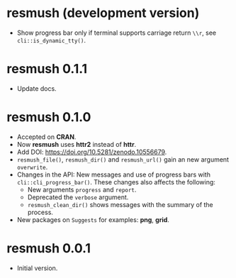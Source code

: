 # resmush (development version)

-   Show progress bar only if terminal supports carriage return `\\r`, see
    `cli::is_dynamic_tty()`.

# resmush 0.1.1

-   Update docs.

# resmush 0.1.0

-   Accepted on **CRAN**.
-   Now **resmush** uses **httr2** instead of **httr**.
-   Add DOI: <https://doi.org/10.5281/zenodo.10556679>.
-   `resmush_file()`, `resmush_dir()` and `resmush_url()` gain an new argument
    `overwrite`.
-   Changes in the API: New messages and use of progress bars with
    `cli::cli_progress_bar()`. These changes also affects the following:
    -   New arguments `progress` and `report`.
    -   Deprecated the `verbose` argument.
    -   `resmush_clean_dir()` shows messages with the summary of the process.
-   New packages on `Suggests` for examples: **png**, **grid**.

# resmush 0.0.1

-   Initial version.
